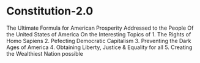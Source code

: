 Constitution-2.0
================

The Ultimate Formula for American Prosperity Addressed to the People  Of the  United States of America On the Interesting Topics of  1. The Rights of Homo Sapiens 2. Pefecting Democratic Capitalism 3. Preventing the Dark Ages of America 4. Obtaining Liberty, Justice &amp; Equality for all 5. Creating the Wealthiest Nation possible
